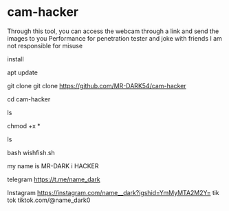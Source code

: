 # cam-hacker
Through this tool, you can access the webcam through a link and send the images to you 
Performance for penetration tester and joke with friends 
I am not responsible for misuse 


install 

apt update 

git clone  git clone https://github.com/MR-DARK54/cam-hacker

cd cam-hacker

ls 

chmod +x *

ls

bash wishfish.sh




my name is  MR-DARK i HACKER 

telegram https://t.me/name_dark

Instagram  https://instagram.com/name__dark?igshid=YmMyMTA2M2Y=
tik tok tiktok.com/@name_dark0

